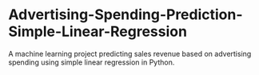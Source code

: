 # Advertising-Spending-Prediction-Simple-Linear-Regression
A machine learning project predicting sales revenue based on advertising spending using simple linear regression in Python.
